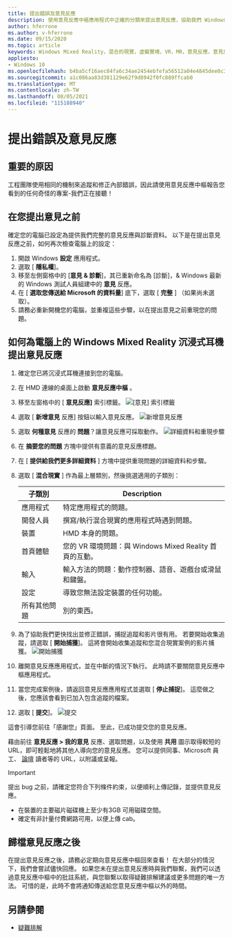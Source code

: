 ```yaml
---
title: 提出錯誤及意見反應
description: 使用意見反應中樞應用程式中正確的分類來提出意見反應，協助我們 Windows Mixed Reality 更好。
author: hferrone
ms.author: v-hferrone
ms.date: 09/15/2020
ms.topic: article
keywords: Windows Mixed Reality，混合的現實，虛擬實境，VR，MR，意見反應，意見反應中樞，bug
appliesto:
- Windows 10
ms.openlocfilehash: b4ba5cf16aec84fa6c34ae2454ebfefa56512a04e4845dee0c3c894c4976cc53
ms.sourcegitcommit: a1c086aa83d381129e62f9d8942f0fc889ffcab0
ms.translationtype: MT
ms.contentlocale: zh-TW
ms.lasthandoff: 08/05/2021
ms.locfileid: "115188940"
---
```

# <a name="filing-bugs-and-feedback"></a>提出錯誤及意見反應

## <a name="why-its-important"></a>重要的原因

工程團隊使用相同的機制來追蹤和修正內部錯誤，因此請使用意見反應中樞報告您看到的任何奇怪的專案-我們正在接聽！

## <a name="before-you-file-feedback"></a>在您提出意見之前

確定您的電腦已設定為提供我們完整的意見反應與診斷資料。 以下是在提出意見反應之前，如何再次檢查電腦上的設定：

1. 開啟 Windows **設定** 應用程式。
2. 選取 [ **隱私權**]。
3. 移至左側窗格中的 [**意見 & 診斷**]，其已重新命名為 [診斷]，& Windows 最新的 Windows 測試人員組建中的 **意見** 反應。
4. 在 [ **選取您傳送給 Microsoft 的資料量**] 底下，選取 [ **完整** ] （如果尚未選取）。
5. 請務必重新開機您的電腦，並重複這些步驟，以在提出意見之前重現您的問題。

## <a name="how-to-file-feedback-for-windows-mixed-reality-immersive-headsets-on-pc"></a>如何為電腦上的 Windows Mixed Reality 沉浸式耳機提出意見反應

1. 確定您已將沉浸式耳機連接到您的電腦。
2. 在 HMD 連線的桌面上啟動 **意見反應中樞** 。
3. 移至左窗格中的 [ **意見反應]** 索引標籤。 ![[意見] 索引標籤](images/feedback1.png) 
4. 選取 [ **新增意見** 反應] 按鈕以輸入意見反應。 ![新增意見反應](images/feedback2.png)
5. 選取 **何種意見** 反應的 **問題**？讓意見反應可採取動作。 ![詳細資料和重現步驟](images/feedback3.png)
6. 在 **摘要您的問題** 方塊中提供有意義的意見反應標題。
7. 在 [ **提供給我們更多詳細資料** ] 方塊中提供重現問題的詳細資料和步驟。
8. 選取 [ **混合現實** ] 作為最上層類別，然後挑選適用的子類別：

   | 子類別      | Description                                                                           |
   |------------------|---------------------------------------------------------------------------------------|
   | 應用程式             | 特定應用程式的問題。                                                   |
   | 開發人員        | 撰寫/執行混合現實的應用程式時遇到問題。                               |
   | 裝置           | HMD 本身的問題。                                                           |
   | 首頁體驗  | 您的 VR 環境問題：與 Windows Mixed Reality 首頁的互動。    |
   | 輸入            | 輸入方法的問題：動作控制器、語音、遊戲台或滑鼠和鍵盤。|
   | 設定           | 導致您無法設定裝置的任何功能。                           |
   | 所有其他問題 | 別的東西。                                                                        |

9. 為了協助我們更快找出並修正錯誤，捕捉追蹤和影片很有用。 若要開始收集追蹤，請選取 [ **開始捕獲**]。 這將會開始收集追蹤和您混合現實案例的影片捕獲。 ![開始捕獲](images/feedback4.png)
10. 離開意見反應應用程式，並在中斷的情況下執行。 此時請不要關閉意見反應中樞應用程式。
11. 當您完成案例後，請返回意見反應應用程式並選取 [ **停止捕捉**]。 這麼做之後，您應該會看到已加入包含追蹤的檔案。
12. 選取 [ **提交**]。 ![提交](images/feedback5.png)

這會引導您前往「感謝您」頁面。 至此，已成功提交您的意見反應。

藉由前往 **意見反應 > 我的意見** 反應、選取問題，以及使用 **共用** 圖示取得較短的 URL，即可輕鬆地將其他人導向您的意見反應。 您可以提供同事、Microsoft 員工、 [論壇](https://forums.hololens.com/) 讀者等的 URL，以附議或呈報。

> [!IMPORTANT]
> 提出 bug 之前，請確定您符合下列條件約束，以便順利上傳記錄，並提供意見反應。
>    * 在裝置的主要磁片磁碟機上至少有3GB 可用磁碟空間。
>    * 確定有非計量付費網路可用，以便上傳 cab。

## <a name="after-filing-feedback"></a>歸檔意見反應之後

在提出意見反應之後，請務必定期向意見反應中樞回來查看！ 在大部分的情況下，我們會嘗試儘快回應。 如果您未在提出意見反應時與我們聯繫，我們可以透過意見反應中樞中的批註系統，與您聯繫以取得疑難排解建議或更多問題的唯一方法。 可惜的是，此時不會將通知傳送給您意見反應中樞以外的時間。

## <a name="see-also"></a>另請參閱

* [疑難排解](troubleshooting-windows-mixed-reality.md)